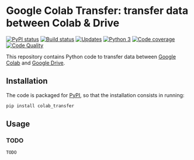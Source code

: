 # Google Colab Transfer: transfer data between Colab & Drive

[![PyPI status][pypi-image]][pypi]
[![Build status][build-image]][build]
[![Updates][dependency-image]][pyup]
[![Python 3][python3-image]][pyup]
[![Code coverage][codecov-image]][codecov]
[![Code Quality][codacy-image]][codacy]
  
This repository contains Python code to transfer data between [Google Colab](https://colab.research.google.com) and [Google Drive](https://www.google.com/drive/).

## Installation

The code is packaged for [PyPI](https://pypi.org/project/colab_transfer/), so that the installation consists in running:

```bash
pip install colab_transfer
```

## Usage

### TODO

```python
TODO
```

<!-- Definitions -->

  [pypi]: https://pypi.python.org/pypi/google-colab-transfer
  [pypi-image]: https://badge.fury.io/py/google-colab-transfer.svg

  [build]: <https://github.com/woctezuma/google-colab-transfer/actions>
  [build-image]: <https://github.com/woctezuma/google-colab-transfer/workflows/Python package/badge.svg?branch=master>

  [pyup]: https://pyup.io/repos/github/woctezuma/google-colab-transfer/
  [dependency-image]: https://pyup.io/repos/github/woctezuma/google-colab-transfer/shield.svg
  [python3-image]: https://pyup.io/repos/github/woctezuma/google-colab-transfer/python-3-shield.svg

  [codecov]: https://codecov.io/gh/woctezuma/google-colab-transfer
  [codecov-image]: https://codecov.io/gh/woctezuma/google-colab-transfer/branch/master/graph/badge.svg

  [codacy]: https://www.codacy.com/app/woctezuma/google-colab-transfer
  [codacy-image]: https://api.codacy.com/project/badge/Grade/8d61b0dec7c346289a73f4cc3a760c53
